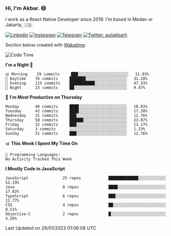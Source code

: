 ### Hi,  I'm Akbar. 😄

I work as a React Native Developer since 2019. I'm based in Medan or Jakarta, :indonesia:. 

<!-- 🔭 Take a look at my [LinkedIn](https://www.linkedin.com/in/aulia-akbar-harahap/) profile. -->

<!-- For now I still don't have a repository to be proud of, but I'm working on it. -->

[![Linkedin](https://img.shields.io/badge/-Aulia%20Akbar%20Harahap-blue?style=flat-square&labelColor=gray&logo=Linkedin&logoColor=white&link=https://www.linkedin.com/in/aulia-akbar-harahap)](https://www.linkedin.com/in/aulia-akbar-harahap)
[![Instagram](https://img.shields.io/badge/-@auliakbarh-orange?style=flat-square&labelColor=gray&logo=Instagram&logoColor=white&link=https://www.instagram.com/auliakbarh)](https://www.instagram.com/auliakbarh)
[![Telegram](https://img.shields.io/badge/-auliakbarh-informational?style=flat-square&labelColor=gray&logo=telegram&logoColor=white&link=https://t.me/auliakbarh)](https://t.me/auliakbarh)
[![Twitter: auliakbarh](https://img.shields.io/twitter/follow/auliakbarh?style=social)](https://twitter.com/auliakbarh)

Section below created with [Wakatime](https://wakatime.com/):
<!--START_SECTION:waka-->
![Code Time](http://img.shields.io/badge/Code%20Time-48%20hrs%2029%20mins-blue)

**I'm a Night 🦉** 

```text
🌞 Morning    29 commits     ███░░░░░░░░░░░░░░░░░░░░░░   11.93% 
🌆 Daytime    76 commits     ███████░░░░░░░░░░░░░░░░░░   31.28% 
🌃 Evening    115 commits    ███████████░░░░░░░░░░░░░░   47.33% 
🌙 Night      23 commits     ██░░░░░░░░░░░░░░░░░░░░░░░   9.47%

```
📅 **I'm Most Productive on Thursday** 

```text
Monday       46 commits     ████░░░░░░░░░░░░░░░░░░░░░   18.93% 
Tuesday      42 commits     ████░░░░░░░░░░░░░░░░░░░░░   17.28% 
Wednesday    31 commits     ███░░░░░░░░░░░░░░░░░░░░░░   12.76% 
Thursday     58 commits     ██████░░░░░░░░░░░░░░░░░░░   23.87% 
Friday       32 commits     ███░░░░░░░░░░░░░░░░░░░░░░   13.17% 
Saturday     3 commits      ░░░░░░░░░░░░░░░░░░░░░░░░░   1.23% 
Sunday       31 commits     ███░░░░░░░░░░░░░░░░░░░░░░   12.76%

```


📊 **This Week I Spent My Time On** 

```text
💬 Programming Languages: 
No Activity Tracked This Week

```

**I Mostly Code in JavaScript** 

```text
JavaScript               25 repos            █████████████░░░░░░░░░░░░   53.19% 
Java                     8 repos             ████░░░░░░░░░░░░░░░░░░░░░   17.02% 
TypeScript               6 repos             ███░░░░░░░░░░░░░░░░░░░░░░   12.77% 
CSS                      4 repos             ██░░░░░░░░░░░░░░░░░░░░░░░   8.51% 
Objective-C              2 repos             █░░░░░░░░░░░░░░░░░░░░░░░░   4.26%

```



 Last Updated on 29/01/2023 01:06:08 UTC
<!--END_SECTION:waka-->


<!--
**auliakbarh/auliakbarh** is a ✨ _special_ ✨ repository because its `README.md` (this file) appears on your GitHub profile.

Here are some ideas to get you started:

- 🔭 I’m currently working on ...
- 🌱 I’m currently learning ...
- 👯 I’m looking to collaborate on ...
- 🤔 I’m looking for help with ...
- 💬 Ask me about ...
- 📫 How to reach me: ...
- 😄 Pronouns: ...
- ⚡ Fun fact: ...
-->
